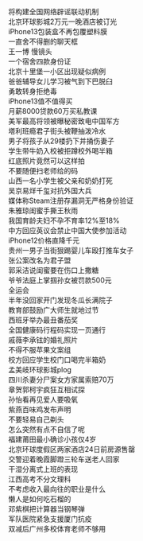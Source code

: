 将构建全国网络辟谣联动机制  
北京环球影城2万元一晚酒店被订光  
iPhone13包装盒不再包覆塑料膜  
一直舍不得删的聊天框  
王一博 慢镜头  
一个宿舍四款身份证  
北京十里堡一小区出现疑似病例  
爸爸辅导女儿学习被气到下巴脱臼  
勇敢转身拒绝毒  
iPhone13值不值得买  
月薪8000贷款60万买私教课  
美军最高将领被曝秘密致电中国军方  
塔利班瘾君子街头被鞭抽泼冷水  
男子将孩子从29楼扔下并捅伤妻子  
学生带牛奶入校被拒蹲校外喝半箱  
红底照片竟然可以这样拍  
不要随便扫老师给的码  
山西一名小学生被父亲和奶奶打死  
吴京易烊千玺对抗外国大兵  
媒体称Steam注册存漏洞无严格身份验证  
朱雅琼闺蜜手撕王秋雨  
我国育龄夫妇不孕不育率12%至18%  
中方回应英议会禁止中国大使参加活动  
iPhone12价格直降千元  
贵州一男子当街狠踢婴儿车殴打推车女子  
张公案改名为君子盟  
郭采洁说闺蜜要在伤口上撒糖  
爷爷法庭上掌掴孙女被罚款500元  
全运会  
半年没回家开门发现冬瓜长满院子  
教育部鼓励广大师生就地过节  
西班牙举办最丑番茄奖  
全国健康码行程码实现一页通行  
戚薇李承铉的婚礼照片  
不得不服苹果文案组  
校方回应学生校门口喝完半箱奶  
孟美岐环球影城plog  
四川杀妻分尸案女方家属索赔70万  
章贺郭柯宇疯狂互相试探  
孙怡看再见爱人要吸氧  
紫燕百味鸡发布声明  
不要轻易自己剃头  
怎么突然有点不自信了呢  
福建莆田最小确诊小孩仅4岁  
北京环球度假区两家酒店24日前房源售罄  
交警迎着晚霞脚蹬三轮车送老人回家  
干湿分离式上班的表现  
江西高考不分文理科  
不考虑收入最向往的职业是什么  
懒人是如何吃石榴的  
邓紫棋把计算器当钢琴弹  
军队医院紧急支援厦门抗疫  
双减后广州多校体育老师不够用  
